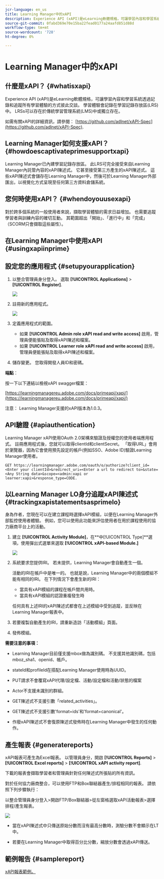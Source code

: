 ```yaml
---
jcr-language: en_us
title: Learning Manager中的xAPI
description: Experience API (xAPI)是eLearning軟體規格，可讓學習內容和學習系統透過記錄和追蹤所有學習體驗的方式彼此交談。
source-git-commit: 0fabd369e70e15ba22fead0177a24aafd851d88d
workflow-type: tm+mt
source-wordcount: '728'
ht-degree: 0%

---
```




# Learning Manager中的xAPI

## 什麼是xAPI？ {#whatisxapi}

Experience API (xAPI)是eLearning軟體規格，可讓學習內容和學習系統透過記錄和追蹤所有學習體驗的方式彼此交談。 學習體驗會記錄在學習記錄存放區(LRS)中。 LRSs可以存在於傳統學習管理系統(LMS)中或獨立存在。

如需有關xAPI的詳細資訊，請參閱：  [https://github.com/adlnet/xAPI-Spec](https://github.com/adlnet/xAPI-Spec).

## Learning Manager如何支援xAPI？ {#howdoescaptivateprimesupportxapi}

Learning Manager已內建學習記錄存放區。 此LRS可完全接受來自Learning Manager內託管內容的xAPI陳述式。 它甚至接受第三方產生的xAPI陳述式。 這些xAPI陳述式會儲存在Learning Manager中，然後可於Learning Manager外部匯出，以視覺化方式呈現至任何第三方資料倉儲系統。

## 您何時使用xAPI？ {#whendoyouusexapi}

對於跨多個系統的一般使用者來說，擷取學習體驗的需求日益增加。  也需要追蹤學習者與訓練內容的確切互動。 其範圍超出「開始」、「進行中」和「完成」（SCORM只會擷取這些屬性）。

## 在Learning Manager中使用xAPI {#usingxapiinprime}

## 設定您的應用程式 {#setupyourapplication}

1. 以整合管理員身分登入。 選取 **[!UICONTROL Applications]** > **[!UICONTROL Register]**.

   ![](assets/appregistration.png)

1. 註冊新的應用程式。

   ![](assets/appregistration.png)

1. 定義應用程式的範圍。

   * 如果 **[!UICONTROL Admin role xAPI read and write access]** 啟用，管理員便能張貼及取得xAPI陳述和檔案。
   * 如果 **[!UICONTROL Learner role xAPI read and write access]** 啟用，管理員便能張貼及取得xAPI陳述和檔案。

1. 儲存變更。 您取得開發人員ID和密碼。

**端點**：

按一下以下連結以檢視xAPI swagger檔案：

[https://learningmanagereu.adobe.com/docs/primeapi/xapi/](https://learningmanagereu.adobe.com/docs/primeapi/xapi/)

注意： Learning Manager支援的xAPI版本為1.0.3。

## API驗證 {#apiauthentication}

Learning Manager xAPI使用OAuth 2.0架構來驗證及授權您的使用者端應用程式。 註冊應用程式後，您就可以取得clientId和clientSecret。 「取得URL」會用於瀏覽器，因為它會使用預先設定的帳戶(例如SSO、Adobe ID)驗證Learning Manager使用者。

```
GET https://learningmanager.adobe.com/oauth/o/authorize?client_id=<Enter your clientId>&redirect_uri=<Enter a url to redirect to>&state=<Any String data>&scope=<admin:xapi or learner:xapi>&response_type=CODE.
```

## 以Learning Manager LO身分追蹤xAPI陳述式 {#trackingxapistatementsasprimelo}

身為作者，您現在可以在建立課程時選擇xAPI模組，以便在Learning Manager外部監控使用者體驗。 例如，您可以使用此功能來評估使用者在用於課程使用的協力廠商平台上的活動。

1. 建立 **[!UICONTROL Activity Module]**，在**中[!UICONTROL Type]**選項，使用彈出式選單來選取  **[!UICONTROL xAPI-based Module.]**

   ![](assets/xapimodulecreation.png)

1. 系統要求您提供IRI。 若未提供，Learning Manager會自動產生一個。

   活動的IRI在帳戶中是唯一的。 也就是說，Learning Manager中的兩個模組不能有相同的IRI。 在下列情況下會產生新的IRI：

   * 當具有xAPI模組的課程在帳戶間共用時。
   * 當具有xAPI模組的認證重複發生時



   任何具有上述IRI的xAPI陳述式都會在上述模組中受到追蹤，並反映在Learning Manager報表中。

1. 若要複製自動產生的IRI，請重新造訪「活動模組」頁面。
1. 發佈模組。

**需要注意的事項：**

* Learning Manager目前僅支援mbox做為識別碼。 不支援其他識別碼，包括mboz_sha1、openid、帳戶。

* stateId和profileId在搭配Learning Manager使用時為UUID。
* PUT請求不會覆寫xAPI代理/設定檔、活動/設定檔和活動/狀態的檔案
* Actor不支援未識別的群組。
* GET陳述式不支援引數「related_activities」。
* GET陳述式不支援引數&#39;format=ids&#39;和&#39;format=canonical&#39;。
* 作廢xAPI陳述式不會復原陳述式發佈時在Learning Manager中發生的任何動作。

## 產生報表 {#generatereports}

xAPI報表可產生為Excel報表。 以管理員身分，開啟 **[!UICONTROL Reports]** > **[!UICONTROL Excel reports]** > **[!UICONTROL xAPI activity report]**.

下載的報表會擷取學習者和管理員針對任何陳述式所張貼的所有資訊。

對於任何協力廠商整合，可以使用FTP和Box聯結器產生/排程相同的報表。 請依照下列步驟執行：

以整合管理員身分登入>開啟FTP/Box聯結器>從左窗格選取xAPI活動報表>選擇排程/產生報表。

![](assets/xapischedule.png)

* 當在xAPI陳述式中只傳送原始分數而沒有最高分數時，測驗分數不會顯示在LT中。

* 若要在Learning Manager中取得百分比分數，縮放分數會透過xAPI傳送。

## 範例報告 {#samplereport}

[xAPI報表範例。](assets/xapireport8842560559890766717csv.zip)
